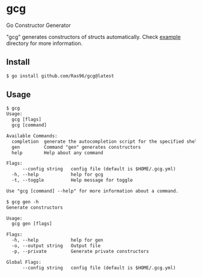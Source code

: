 # gcg

Go Constructor Generator

"gcg" generates constructors of structs automatically.
Check [example](./example) directory for more information.

## Install

```sh
$ go install github.com/Ras96/gcg@latest
```

## Usage

```txt
$ gcg
Usage:
  gcg [flags]
  gcg [command]

Available Commands:
  completion  generate the autocompletion script for the specified shell
  gen         Command "gen" generates constructors
  help        Help about any command

Flags:
      --config string   config file (default is $HOME/.gcg.yml)
  -h, --help            help for gcg
  -t, --toggle          Help message for toggle

Use "gcg [command] --help" for more information about a command.
```

```txt
$ gcg gen -h
Generate constructors

Usage:
  gcg gen [flags]

Flags:
  -h, --help            help for gen
  -o, --output string   Output file
  -p, --private         Generate private constructors

Global Flags:
      --config string   config file (default is $HOME/.gcg.yml)
```
